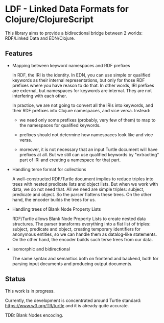 # LDF - Linked Data Formats for Clojure/ClojureScript

This library aims to provide a bidirectional bridge between 2 worlds:
RDF/Linked Data and EDN/Clojure.

## Features

- Mapping between keyword namespaces and RDF prefixes

	In RDF, the IRI is the identity. In EDN, you can use simple or
	qualified keywords as their internal representations, but only for
	those RDF prefixes where you have reason to do that. In other words,
	IRI prefixes are external, but namespaces for keywords are internal.
	They are not interfering with each other.
	
	In practice, we are not going to convert all the IRIs into keywords,
	and their RDF prefixes into Clojure namespaces, and vice versa.
	Instead:

	- we need only some prefixes (probably, very few of them) to map
	  to the namespaces for qualified keywords.

	- prefixes should not determine how namespaces look like and vice
	  versa.

	- moreover, it is not necessary that an input Turtle document
	  will have prefixes at all. But we still can use qualified keywords
	  by "extracting" part of IRI and creating a namespace for that part.

- Handling terse format for collections

	A well-constructed RDF/Turtle document implies to reduce triples
	into trees with nested predicate lists and object lists. But when
	we work with data, we do not need that. All we need	are	simple
	triples: subject, predicate and object. So the parser flattens
	these trees. On the other hand, the encoder builds the trees for us.

- Handling trees of Blank Node Property Lists

	RDF/Turtle allows Blank Node Property Lists to create nested data
	structures. The parser transforms everything into a flat list of
	triples: subject, predicate and object, creating temporary
	identifiers	for anonymous entities, so we can handle them as
	datalog-like statements. On the other hand, the encoder builds
	such terse trees from our data.

- Isomorphic and bidirectional

	The same syntax and semantics both on frontend and backend,
	both for parsing input documents and producing output documents.

## Status

This work is in progress.

Currently, the development is concentrated around Turtle standard:
https://www.w3.org/TR/turtle and it is already quite accurate.

TDB: Blank Nodes encoding.
